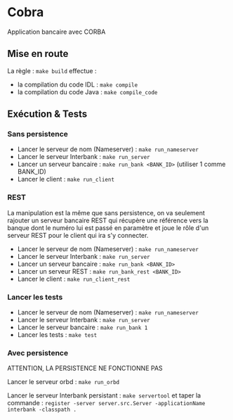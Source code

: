 # Cobra
Application bancaire avec CORBA

## Mise en route
La règle : `make build` effectue :
- la compilation du code IDL : `make compile`
- la compilation du code Java : `make compile_code`

## Exécution & Tests

### Sans persistence
- Lancer le serveur de nom (Nameserver) : `make run_nameserver`
- Lancer le serveur Interbank : `make run_server`
- Lancer un serveur bancaire : `make run_bank <BANK_ID>` (utiliser 1 comme BANK_ID)
- Lancer le client : `make run_client`

### REST

La manipulation est la même que sans persistence, on va seulement 
rajouter un serveur bancaire REST qui récupère une référence vers
la banque dont le numéro lui est passé en paramètre et joue le rôle
d'un serveur REST pour le client qui ira s'y connecter.

- Lancer le serveur de nom (Nameserver) : `make run_nameserver`
- Lancer le serveur Interbank : `make run_server`
- Lancer un serveur bancaire : `make run_bank <BANK_ID>`
- Lancer un serveur REST : `make run_bank_rest <BANK_ID>`
- Lancer le client : `make run_client_rest`

### Lancer les tests
- Lancer le serveur de nom (Nameserver) : `make run_nameserver`
- Lancer le serveur Interbank : `make run_server`
- Lancer le serveur bancaire : `make run_bank 1`
- Lancer les tests : `make test`

### Avec persistence
ATTENTION, LA PERSISTENCE NE FONCTIONNE PAS


Lancer le serveur orbd : `make run_orbd`

Lancer le serveur Interbank persistant : `make servertool`
et taper la commande : `register -server server.src.Server -applicationName interbank -classpath .`